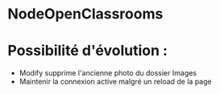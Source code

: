 # NodeOpenClassrooms

# Possibilité d'évolution :
- Modify supprime l'ancienne photo du dossier Images
- Maintenir la connexion active malgré un reload de la page
